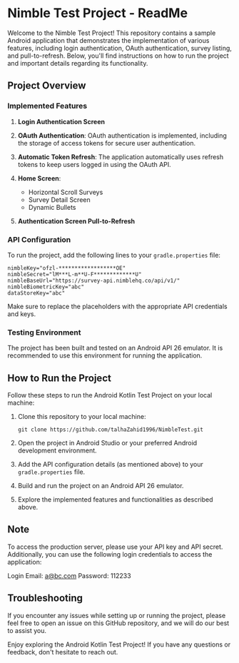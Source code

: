 # Nimble Test Project - ReadMe

Welcome to the Nimble Test Project! This repository contains a sample Android application that demonstrates the implementation of various features, including login authentication, OAuth authentication, survey listing, and pull-to-refresh. Below, you'll find instructions on how to run the project and important details regarding its functionality.

## Project Overview

### Implemented Features

1. **Login Authentication Screen**

2. **OAuth Authentication**: OAuth authentication is implemented, including the storage of access tokens for secure user authentication.

3. **Automatic Token Refresh**: The application automatically uses refresh tokens to keep users logged in using the OAuth API.

4. **Home Screen**:
   - Horizontal Scroll Surveys
   - Survey Detail Screen
   - Dynamic Bullets

5. **Authentication Screen Pull-to-Refresh**

### API Configuration

To run the project, add the following lines to your `gradle.properties` file:

```
nimbleKey="ofzl-******************OE"
nimbleSecret="lM***L-m**U-F*************U"
nimbleBaseUrl="https://survey-api.nimblehq.co/api/v1/"
nimbleBiometricKey="abc"
dataStoreKey="abc"
```

Make sure to replace the placeholders with the appropriate API credentials and keys.

### Testing Environment

The project has been built and tested on an Android API 26 emulator. It is recommended to use this environment for running the application.

## How to Run the Project

Follow these steps to run the Android Kotlin Test Project on your local machine:

1. Clone this repository to your local machine:

   ```
   git clone https://github.com/talhaZahid1996/NimbleTest.git
   ```

2. Open the project in Android Studio or your preferred Android development environment.

3. Add the API configuration details (as mentioned above) to your `gradle.properties` file.

4. Build and run the project on an Android API 26 emulator.

5. Explore the implemented features and functionalities as described above.

## Note
To access the production server, please use your API key and API secret. Additionally, you can use the following login credentials to access the application:

Login Email: a@bc.com
Password: 112233


## Troubleshooting

If you encounter any issues while setting up or running the project, please feel free to open an issue on this GitHub repository, and we will do our best to assist you.

Enjoy exploring the Android Kotlin Test Project! If you have any questions or feedback, don't hesitate to reach out.
